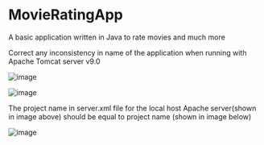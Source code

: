 # MovieRatingApp
A basic application written in Java to rate movies and much more


Correct any inconsistency in name of the application when running with Apache Tomcat server v9.0

![image](https://user-images.githubusercontent.com/54045096/149642260-29e5f397-bb85-40c2-a1bd-404724fd6e35.png)

![image](https://user-images.githubusercontent.com/54045096/149642377-84507685-8844-46a7-b4e0-033445a5b996.png)

The project name in server.xml file for the local host Apache server(shown in image above) should be equal to project name (shown in image below)

![image](https://user-images.githubusercontent.com/54045096/149642388-34dba4f2-f213-4c08-85d0-671315b85e13.png)
